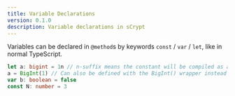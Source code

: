 ```yaml
---
title: Variable Declarations
version: 0.1.0
description: Variable declarations in sCrypt
---
```


Variables can be declared in `@method`s by keywords `const` / `var` / `let`, like in normal TypeScript.

```ts
let a: bigint = 1n // n-suffix means the constant will be compiled as a bigint
a = BigInt(1) // Can also be defined with the BigInt() wrapper instead
var b: boolean = false
const N: number = 3
```
